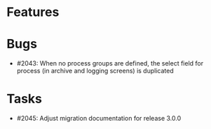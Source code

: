 # Features


# Bugs

* #2043: When no process groups are defined, the select field for process (in archive and logging screens) is duplicated

# Tasks

* #2045: Adjust migration documentation for release 3.0.0


